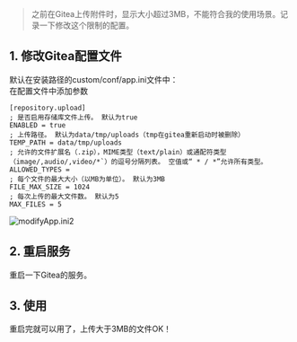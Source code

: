 > 之前在Gitea上传附件时，显示大小超过3MB，不能符合我的使用场景。记录一下修改这个限制的配置。

1\. 修改Gitea配置文件
---------------

默认在安装路径的custom/conf/app.ini文件中：  
在配置文件中添加参数

    [repository.upload]
    ; 是否启用存储库文件上传。 默认为true
    ENABLED = true
    ; 上传路径。 默认为data/tmp/uploads（tmp在gitea重新启动时被删除）
    TEMP_PATH = data/tmp/uploads
    ; 允许的文件扩展名（.zip），MIME类型（text/plain）或通配符类型（image/,audio/,video/*`）的逗号分隔列表。 空值或“ * / *”允许所有类型。
    ALLOWED_TYPES =
    ; 每个文件的最大大小（以MB为单位）。 默认为3MB
    FILE_MAX_SIZE = 1024
    ; 每次上传的最大文件数。 默认为5
    MAX_FILES = 5
    

![modifyApp.ini2](https://img-blog.csdnimg.cn/7485d5fd3fe54dde9d90c43f86f7f92a.png#pic_center)

2\. 重启服务
--------

重启一下Gitea的服务。

3\. 使用
------

重启完就可以用了，上传大于3MB的文件OK！  
